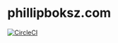 phillipboksz.com
==============

[![CircleCI](https://dl.circleci.com/status-badge/img/gh/pboksz/phillip-boksz/tree/master.svg?style=svg&circle-token=221b4c1c7a651ed4517a5aabc6b0b14f402f86d5)](https://dl.circleci.com/status-badge/redirect/gh/pboksz/phillip-boksz/tree/master)
